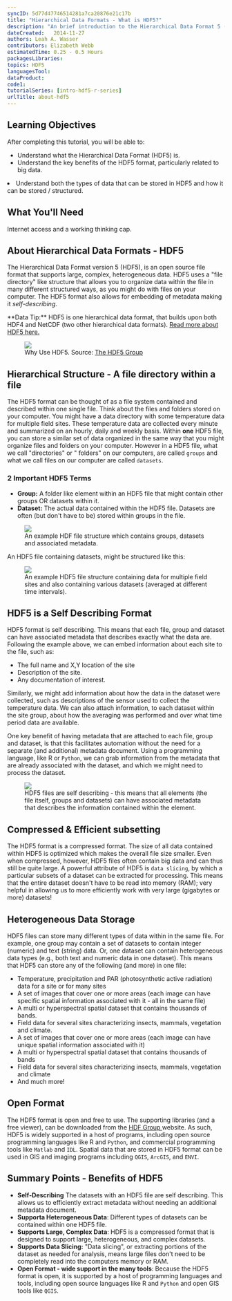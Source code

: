 ```yaml
---
syncID: 5d77d47746514281a7ca20876e21c17b
title: "Hierarchical Data Formats - What is HDF5?"
description: "An brief introduction to the Hierarchical Data Format 5 (HDF5) file/data model. Learn about how HDF5 is structured and the benefits of using HDF5."
dateCreated:   2014-11-27
authors: Leah A. Wasser
contributors: Elizabeth Webb
estimatedTime: 0.25 - 0.5 Hours
packagesLibraries:
topics: HDF5
languagesTool:
dataProduct:
code1:
tutorialSeries: [intro-hdf5-r-series]
urlTitle: about-hdf5
---
```



<div id="ds-objectives" markdown="1">

## Learning Objectives
After completing this tutorial, you will be able to:

* Understand what the Hierarchical Data Format (HDF5) is.</li>
* Understand the key benefits of the HDF5 format, particularly related to big data. </li>
<li>Understand both the types of data that can be stored in HDF5 and how it can be stored / structured.</li>
</ol>

## What You'll Need
Internet access and a working thinking cap.

</div>

## About Hierarchical Data Formats - HDF5

The Hierarchical Data Format version 5 (HDF5), is an open source file format 
that supports large, complex, heterogeneous data. HDF5 uses a "file directory" 
like structure that allows you to organize data within the file in many different 
structured ways, as you might do with files on your computer. The HDF5 format 
also allows for embedding of metadata making it *self-describing*. 

<div id="ds-dataTip" markdown="1">
<i class="fa fa-star"></i>**Data Tip:** HDF5 is one hierarchical data format, 
that builds upon both HDF4 and NetCDF (two other hierarchical data formats). 
<a href="https://www.hdfgroup.org" target="_blank"> Read more about HDF5 here.</a>
</div>


<figure>
    <a href="{{ site.baseurl }}/images/HDF5/whyHDF5.jpg">
    <img src="{{ site.baseurl }}/images/HDF5/whyHDF5.jpg"></a>
    <figcaption>Why Use HDF5. Source: <a href="http://www.hdfgroup.org" target="_blank"> The HDF5 Group</a>
</figcaption>
</figure>

## Hierarchical Structure - A file directory within a file

The HDF5 format can  be thought of as a file system contained and described 
within one single file. Think about the files and folders stored on your computer. 
You might have a data directory with some temperature data for multiple field 
sites. These temperature data are collected every minute and summarized on an 
hourly, daily and weekly basis. Within **one** HDF5 file, you can store a similar 
set of data organized in the same way that you might organize files and folders 
on your computer. However in a HDF5 file, what we call "directories" or "
folders" on our computers, are called `groups` and what we call files on our 
computer are called `datasets`. 

### 2 Important HDF5 Terms

* **Group:** A folder like element within an HDF5 file that might contain other 
groups OR datasets within it.
* **Dataset:** The actual data contained within the HDF5 file. Datasets are often 
(but don't have to be) stored within groups in the file.


<figure>
    <a href="{{ site.baseurl }}/images/HDF5/hdf5_structure4.jpg">
    <img src="{{ site.baseurl }}/images/HDF5/hdf5_structure4.jpg"></a>
    <figcaption>An example HDF file structure which contains groups, datasets and associated metadata.</figcaption>
</figure> 


An HDF5 file containing datasets, might be structured like this:  

<figure>
    <a href="{{ site.baseurl }}/images/HDF5/hdf5_structure3.jpg">
    <img src="{{ site.baseurl }}/images/HDF5/hdf5_structure3.jpg"></a>
    <figcaption>An example HDF5 file structure containing data for multiple field sites and also containing various datasets (averaged at different time intervals).</figcaption>
</figure> 


## HDF5 is a Self Describing Format

HDF5 format is self describing. This means that each file, group and dataset 
can have associated metadata that describes exactly what the data are. Following 
the example above, we can embed information about each site to the file, such as:

* The full name and X,Y location of the site
* Description of the site.
* Any documentation of interest.

Similarly, we might add information about how the data in the dataset were 
collected, such as descriptions of the sensor used to collect the temperature 
data. We can also attach information, to each dataset within the site group, 
about how the averaging was performed and over what time period data are available. 

One key benefit of having metadata that are attached to each file, group and 
dataset, is that this facilitates automation without the need for a separate 
(and additional) metadata document. Using a programming language, like R or 
`Python`, we can grab information from the metadata that are already associated 
with the dataset, and which we might need to process the dataset.

<figure>
    <a href="{{ site.baseurl }}/images/HDF5/hdf5_structure4.jpg">
    <img src="{{ site.baseurl }}/images/HDF5/hdf5_structure2.jpg"></a>
    <figcaption>HDF5 files are self describing - this means that all elements 
    (the file itself, groups and datasets) can have associated metadata that 
    describes the information contained within the element.</figcaption>
</figure> 

## Compressed & Efficient subsetting
The HDF5 format is a compressed format. The size of all data contained within 
HDF5 is optimized which makes the overall file size smaller. Even when 
compressed, however, HDF5 files often contain big data and can thus still be 
quite large. A powerful attribute of HDF5 is `data slicing`, by which a 
particular subsets of a dataset can be extracted for processing. This means that 
the entire dataset doesn't have to be read into memory (RAM); very helpful in 
allowing us to more efficiently work with very large (gigabytes or more) datasets! 

## Heterogeneous Data Storage
HDF5 files can store many different types of data within in the same file. For 
example, one group may contain a set of datasets to contain integer (numeric) 
and text (string) data. Or, one dataset can contain heterogeneous data types 
(e.g., both text and numeric data in one dataset). This means that HDF5 can store 
any of the following (and more) in one file:

* Temperature, precipitation and PAR (photosynthetic active radiation) data for 
a site or for many sites 
* A set of images that cover one or more areas (each image can have specific 
spatial information associated with it - all in the same file)
* A multi or hyperspectral spatial dataset that contains thousands of bands.
* Field data for several sites characterizing insects, mammals, vegetation and 
climate.
* A set of images that cover one or more areas (each image can have unique 
spatial information associated with it)
* A multi or hyperspectral spatial dataset that contains thousands of bands
* Field data for several sites characterizing insects, mammals, vegetation and 
climate
* And much more!

## Open Format 
The HDF5 format is open and free to use. The supporting libraries (and a free 
viewer), can be downloaded from the 
<a href="http://www.hdfgroup.org" target="_blank">HDF Group </a> 
website.  As such, HDF5 is widely supported in a host of programs, including 
open source programming languages like R and `Python`, and commercial 
programming tools like `Matlab` and `IDL`. Spatial data that are stored in HDF5 
format can be used in GIS and imaging programs including `QGIS`, `ArcGIS`, and 
`ENVI`.


## Summary Points - Benefits of HDF5 

* **Self-Describing** The datasets with an HDF5 file are self describing. This 
allows us to efficiently extract metadata without needing an additional metadata 
document.
* **Supporta Heterogeneous Data**: Different types of datasets can be contained 
within one HDF5 file. 
* **Supports Large, Complex Data**: HDF5 is a compressed format that is designed 
to support large, heterogeneous, and complex datasets. 
* **Supports Data Slicing:** "Data slicing", or extracting portions of the 
dataset as needed for  analysis, means large files don't need to be completely 
read into the computers memory or RAM.
* **Open Format -  wide support in the many tools**: Because the HDF5 format is 
open, it is supported by a host of programming languages and tools, including 
open source languages like R and `Python` and open GIS tools like `QGIS`.


